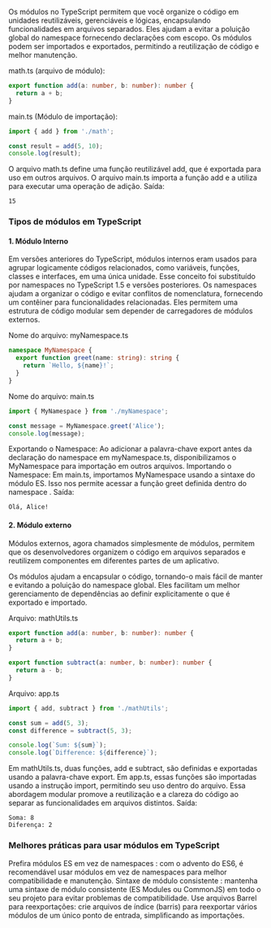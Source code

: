 Os módulos no TypeScript permitem que você organize o código em unidades reutilizáveis, gerenciáveis e lógicas, encapsulando funcionalidades em arquivos separados.
Eles ajudam a evitar a poluição global do namespace fornecendo declarações com escopo.
Os módulos podem ser importados e exportados, permitindo a reutilização de código e melhor manutenção.

math.ts (arquivo de módulo):
```ts
export function add(a: number, b: number): number {
  return a + b;
}
```

main.ts (Módulo de importação):
```ts
import { add } from './math';

const result = add(5, 10);
console.log(result);
```

O arquivo math.ts define uma função reutilizável add, que é exportada para uso em outros arquivos.
O arquivo main.ts importa a função add e a utiliza para executar uma operação de adição.
Saída:
```
15
```

### Tipos de módulos em TypeScript

#### 1. Módulo Interno
Em versões anteriores do TypeScript, módulos internos eram usados para agrupar logicamente códigos relacionados, como variáveis, funções, classes e interfaces, em uma única unidade. Esse conceito foi substituído por namespaces no TypeScript 1.5 e versões posteriores.
Os namespaces ajudam a organizar o código e evitar conflitos de nomenclatura, fornecendo um contêiner para funcionalidades relacionadas.
Eles permitem uma estrutura de código modular sem depender de carregadores de módulos externos.

Nome do arquivo: myNamespace.ts
```ts
namespace MyNamespace {
  export function greet(name: string): string {
    return `Hello, ${name}!`;
  }
}
```

Nome do arquivo: main.ts
```ts
import { MyNamespace } from './myNamespace';

const message = MyNamespace.greet('Alice');
console.log(message);
```

Exportando o Namespace: Ao adicionar a palavra-chave export antes da declaração do namespace em myNamespace.ts, disponibilizamos o MyNamespace para importação em outros arquivos.
Importando o Namespace: Em main.ts, importamos MyNamespace usando a sintaxe do módulo ES. Isso nos permite acessar a função greet definida dentro do namespace .
Saída:
```
Olá, Alice!
```


#### 2. Módulo externo
Módulos externos, agora chamados simplesmente de módulos, permitem que os desenvolvedores organizem o código em arquivos separados e reutilizem componentes em diferentes partes de um aplicativo.

Os módulos ajudam a encapsular o código, tornando-o mais fácil de manter e evitando a poluição do namespace global.
Eles facilitam um melhor gerenciamento de dependências ao definir explicitamente o que é exportado e importado.

Arquivo: mathUtils.ts
```ts
export function add(a: number, b: number): number {
  return a + b;
}

export function subtract(a: number, b: number): number {
  return a - b;
}
```

Arquivo: app.ts
```ts
import { add, subtract } from './mathUtils';

const sum = add(5, 3);
const difference = subtract(5, 3);

console.log(`Sum: ${sum}`);
console.log(`Difference: ${difference}`);
```

Em mathUtils.ts, duas funções, add e subtract, são definidas e exportadas usando a palavra-chave export.
Em app.ts, essas funções são importadas usando a instrução import, permitindo seu uso dentro do arquivo.
Essa abordagem modular promove a reutilização e a clareza do código ao separar as funcionalidades em arquivos distintos.
Saída:
```
Soma: 8   
Diferença: 2
```


### Melhores práticas para usar módulos em TypeScript
Prefira módulos ES em vez de namespaces : com o advento do ES6, é recomendável usar módulos em vez de namespaces para melhor compatibilidade e manutenção.
Sintaxe de módulo consistente : mantenha uma sintaxe de módulo consistente (ES Modules ou CommonJS) em todo o seu projeto para evitar problemas de compatibilidade.
Use arquivos Barrel para reexportações: crie arquivos de índice (barris) para reexportar vários módulos de um único ponto de entrada, simplificando as importações.
